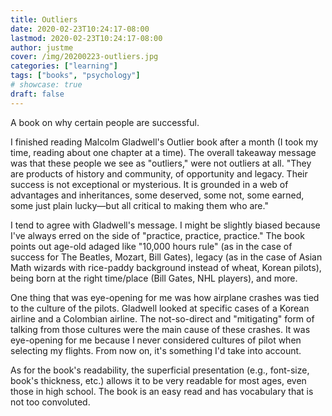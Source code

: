 ```yaml
---
title: Outliers
date: 2020-02-23T10:24:17-08:00
lastmod: 2020-02-23T10:24:17-08:00
author: justme
cover: /img/20200223-outliers.jpg
categories: ["learning"]
tags: ["books", "psychology"]
# showcase: true
draft: false
---
```


A book on why  certain people are successful.

<!--more-->

I finished reading  Malcolm Gladwell's Outlier book after a month (I took my time, reading about one chapter at a time). The overall takeaway message was that these people we see as "outliers," were not outliers at all. "They are products of history and community, of opportunity and legacy. Their success is not exceptional or mysterious. It is grounded in a web of advantages and inheritances, some deserved, some not, some earned, some just plain lucky—but all critical to making them who are."

I tend to agree with Gladwell's message. I might be slightly biased because I've always erred on the side of "practice, practice, practice." The book points out age-old adaged like "10,000 hours rule" (as in the case of success for The Beatles, Mozart, Bill Gates), legacy (as in the case of Asian Math wizards with rice-paddy background instead of wheat, Korean pilots), being born at the right time/place (Bill Gates, NHL players), and more. 

One thing that was eye-opening for me was how airplane crashes was tied to the culture of the pilots. Gladwell looked at specific cases of a Korean airline and a Colombian airline. The not-so-direct and "mitigating" form of talking from those cultures were the main cause of these crashes. It was eye-opening for me because I never considered cultures of pilot when selecting my flights. From now on, it's something I'd take into account. 

As for the book's readability, the superficial presentation (e.g., font-size, book's thickness, etc.) allows it to be very readable for most ages, even those in high school. The book is an easy read and has vocabulary that is not too convoluted. 